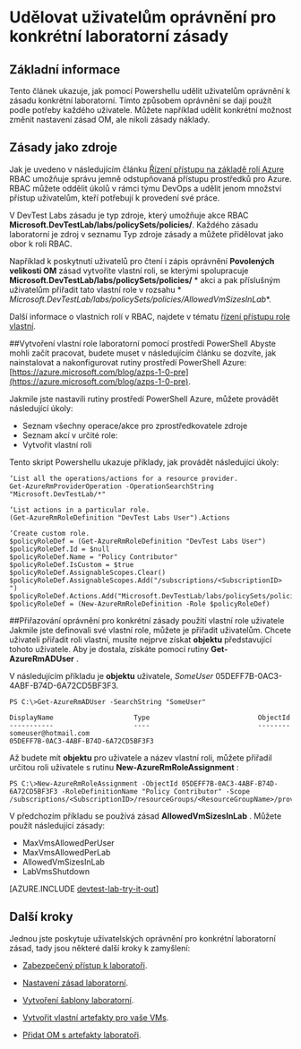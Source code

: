 <properties
    pageTitle="Udělovat uživatelům oprávnění pro konkrétní laboratorní zásady | Microsoft Azure"
    description="Zjistěte, jak udělovat uživatelům oprávnění k zásadám konkrétní laboratorní v DevTest Labs podle potřeby každého uživatele"
    services="devtest-lab,virtual-machines,visual-studio-online"
    documentationCenter="na"
    authors="tomarcher"
    manager="douge"
    editor=""/>

<tags
    ms.service="devtest-lab"
    ms.workload="na"
    ms.tgt_pltfrm="na"
    ms.devlang="na"
    ms.topic="article"
    ms.date="08/25/2016"
    ms.author="tarcher"/>

# <a name="grant-user-permissions-to-specific-lab-policies"></a>Udělovat uživatelům oprávnění pro konkrétní laboratorní zásady

## <a name="overview"></a>Základní informace

Tento článek ukazuje, jak pomocí Powershellu udělit uživatelům oprávnění k zásadu konkrétní laboratorní. Tímto způsobem oprávnění se dají použít podle potřeby každého uživatele. Můžete například udělit konkrétní možnost změnit nastavení zásad OM, ale nikoli zásady náklady.

## <a name="policies-as-resources"></a>Zásady jako zdroje

Jak je uvedeno v následujícím článku [Řízení přístupu na základě rolí Azure](../active-directory/role-based-access-control-configure.md) RBAC umožňuje správu jemně odstupňovaná přístupu prostředků pro Azure. RBAC můžete oddělit úkolů v rámci týmu DevOps a udělit jenom množství přístup uživatelům, kteří potřebují k provedení své práce.

V DevTest Labs zásadu je typ zdroje, který umožňuje akce RBAC **Microsoft.DevTestLab/labs/policySets/policies/**. Každého zásadu laboratorní je zdroj v seznamu Typ zdroje zásady a můžete přidělovat jako obor k roli RBAC.

Například k poskytnutí uživatelů pro čtení i zápis oprávnění **Povolených velikosti OM** zásad vytvoříte vlastní roli, se kterými spolupracuje **Microsoft.DevTestLab/labs/policySets/policies/** * akci a pak příslušným uživatelům přiřadit tato vlastní role v rozsahu * *Microsoft.DevTestLab/labs/policySets/policies/AllowedVmSizesInLab**.

Další informace o vlastních rolí v RBAC, najdete v tématu [řízení přístupu role vlastní](../active-directory/role-based-access-control-custom-roles.md).

##<a name="creating-a-lab-custom-role-using-powershell"></a>Vytvoření vlastní role laboratorní pomocí prostředí PowerShell
Abyste mohli začít pracovat, budete muset v následujícím článku se dozvíte, jak nainstalovat a nakonfigurovat rutiny prostředí PowerShell Azure: [https://azure.microsoft.com/blog/azps-1-0-pre](https://azure.microsoft.com/blog/azps-1-0-pre).

Jakmile jste nastavili rutiny prostředí PowerShell Azure, můžete provádět následující úkoly:

- Seznam všechny operace/akce pro zprostředkovatele zdroje
- Seznam akcí v určité role:
- Vytvořit vlastní roli

Tento skript Powershellu ukazuje příklady, jak provádět následující úkoly:

    ‘List all the operations/actions for a resource provider.
    Get-AzureRmProviderOperation -OperationSearchString "Microsoft.DevTestLab/*"

    ‘List actions in a particular role.
    (Get-AzureRmRoleDefinition "DevTest Labs User").Actions

    ‘Create custom role.
    $policyRoleDef = (Get-AzureRmRoleDefinition "DevTest Labs User")
    $policyRoleDef.Id = $null
    $policyRoleDef.Name = "Policy Contributor"
    $policyRoleDef.IsCustom = $true
    $policyRoleDef.AssignableScopes.Clear()
    $policyRoleDef.AssignableScopes.Add("/subscriptions/<SubscriptionID> ")
    $policyRoleDef.Actions.Add("Microsoft.DevTestLab/labs/policySets/policies/*")
    $policyRoleDef = (New-AzureRmRoleDefinition -Role $policyRoleDef)

##<a name="assigning-permissions-to-a-user-for-a-specific-policy-using-custom-roles"></a>Přiřazování oprávnění pro konkrétní zásady použití vlastní role uživatele
Jakmile jste definovali své vlastní role, můžete je přiřadit uživatelům. Chcete uživateli přiřadit roli vlastní, musíte nejprve získat **objektu** představující tohoto uživatele. Aby je dostala, získáte pomocí rutiny **Get-AzureRmADUser** .

V následujícím příkladu je **objektu** uživatele, *SomeUser* 05DEFF7B-0AC3-4ABF-B74D-6A72CD5BF3F3.

    PS C:\>Get-AzureRmADUser -SearchString "SomeUser"

    DisplayName                    Type                           ObjectId
    -----------                    ----                           --------
    someuser@hotmail.com                                          05DEFF7B-0AC3-4ABF-B74D-6A72CD5BF3F3

Až budete mít **objektu** pro uživatele a název vlastní roli, můžete přiřadil určitou roli uživatele s rutinu **New-AzureRmRoleAssignment** :

    PS C:\>New-AzureRmRoleAssignment -ObjectId 05DEFF7B-0AC3-4ABF-B74D-6A72CD5BF3F3 -RoleDefinitionName "Policy Contributor" -Scope /subscriptions/<SubscriptionID>/resourceGroups/<ResourceGroupName>/providers/Microsoft.DevTestLab/labs/<LabName>/policySets/policies/AllowedVmSizesInLab

V předchozím příkladu se používá zásad **AllowedVmSizesInLab** . Můžete použít následující zásady:

- MaxVmsAllowedPerUser
- MaxVmsAllowedPerLab
- AllowedVmSizesInLab
- LabVmsShutdown

[AZURE.INCLUDE [devtest-lab-try-it-out](../../includes/devtest-lab-try-it-out.md)]

## <a name="next-steps"></a>Další kroky

Jednou jste poskytuje uživatelských oprávnění pro konkrétní laboratorní zásad, tady jsou některé další kroky k zamyšlení:

- [Zabezpečený přístup k laboratoři](devtest-lab-add-devtest-user.md).

- [Nastavení zásad laboratorní](devtest-lab-set-lab-policy.md).

- [Vytvoření šablony laboratorní](devtest-lab-create-template.md).

- [Vytvořit vlastní artefakty pro vaše VMs](devtest-lab-artifact-author.md).

- [Přidat OM s artefakty laboratoři](devtest-lab-add-vm-with-artifacts.md).
